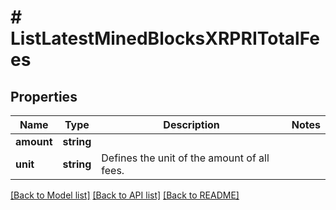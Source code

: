 # # ListLatestMinedBlocksXRPRITotalFees

## Properties

Name | Type | Description | Notes
------------ | ------------- | ------------- | -------------
**amount** | **string** |  |
**unit** | **string** | Defines the unit of the amount of all fees. |

[[Back to Model list]](../../README.md#models) [[Back to API list]](../../README.md#endpoints) [[Back to README]](../../README.md)
